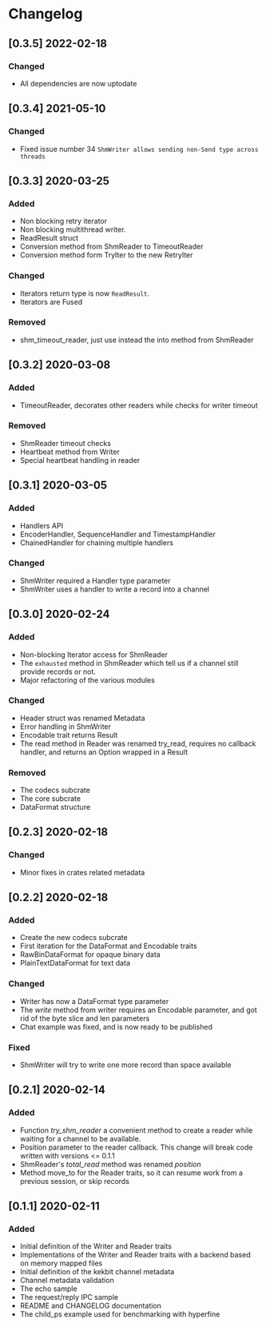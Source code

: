 # Changelog

## [0.3.5] 2022-02-18

### Changed

- All dependencies are now uptodate


## [0.3.4] 2021-05-10

### Changed

- Fixed issue number 34 `ShmWriter allows sending non-Send type across threads`

## [0.3.3] 2020-03-25

### Added

- Non blocking retry iterator
- Non blocking multithread writer.
- ReadResult struct
- Conversion method from ShmReader to TimeoutReader
- Conversion method form TryIter to the new RetryIter

### Changed

- Iterators return type is now `ReadResult`.
- Iterators are Fused

### Removed

- shm_timeout_reader, just use instead the into method from ShmReader

## [0.3.2] 2020-03-08

### Added

- TimeoutReader, decorates other readers while checks for writer timeout

### Removed 

- ShmReader timeout checks
- Heartbeat method from Writer
- Special heartbeat handling in reader

## [0.3.1] 2020-03-05

### Added

- Handlers API
- EncoderHandler, SequenceHandler and TimestampHandler
- ChainedHandler for chaining multiple handlers

### Changed

- ShmWriter required a Handler type parameter
- ShmWriter uses a handler to write a record into a channel

## [0.3.0] 2020-02-24

### Added

- Non-blocking Iterator access for ShmReader
- The `exhausted` method in ShmReader which tell us if a channel still provide records or not.
- Major refactoring of the various modules

### Changed

- Header struct was renamed Metadata
- Error handling in ShmWriter
- Encodable trait returns Result
- The read method in Reader was renamed try_read, requires no callback handler, and returns an Option wrapped in a Result

### Removed

- The codecs subcrate
- The core subcrate
- DataFormat structure

## [0.2.3] 2020-02-18

### Changed

- Minor fixes in crates related metadata

## [0.2.2] 2020-02-18

### Added

- Create the new codecs subcrate
- First iteration for the DataFormat and Encodable traits
- RawBinDataFormat for opaque binary data
- PlainTextDataFormat for text data

### Changed

- Writer has now a DataFormat type parameter
- The *write* method from writer requires an Encodable parameter, and got rid of the byte slice and len parameters
- Chat example was fixed, and is now ready to be published


### Fixed

- ShmWriter will try to write one more record than space available

## [0.2.1] 2020-02-14

### Added

- Function *try_shm_reader* a convenient method to create a reader while waiting for a channel to be available.  
- Position parameter to the reader callback. This change will break code written with versions <= 0.1.1
- ShmReader's *total_read* method was renamed *position*
- Method move_to for the Reader traits, so it can resume work from a previous session, or skip records

## [0.1.1] 2020-02-11

### Added

- Initial definition of the Writer and Reader traits
- Implementations of the Writer and Reader traits with a backend based on memory mapped files
- Initial definition of the kekbit channel metadata
- Channel metadata validation
- The echo sample
- The request/reply IPC sample
- README and CHANGELOG documentation
- The child_ps example used for benchmarking with hyperfine
